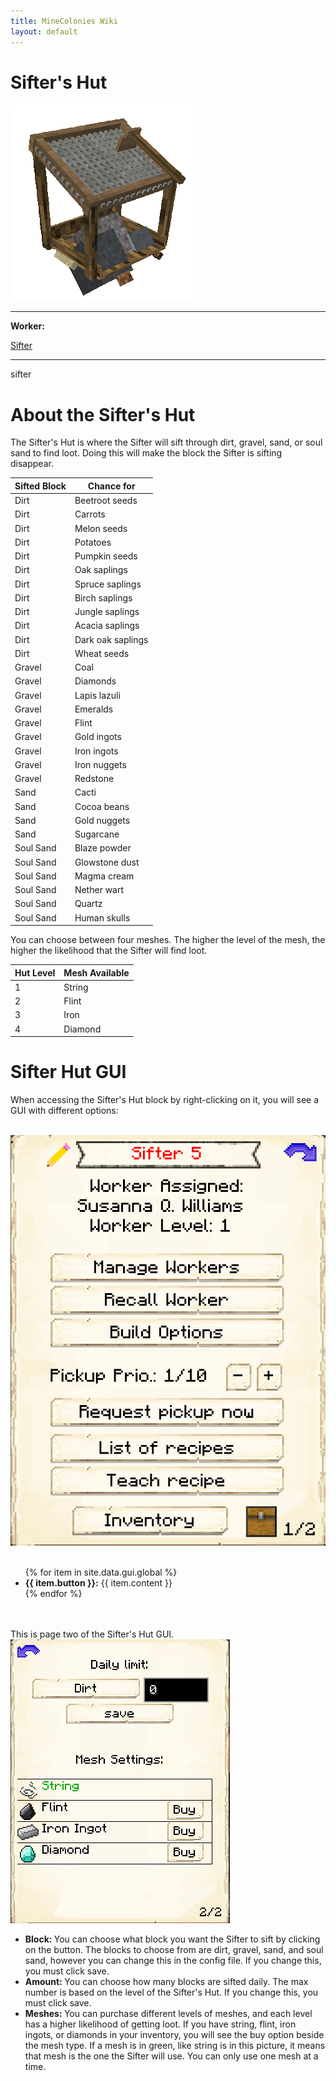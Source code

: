 ```yaml
---
title: MineColonies Wiki
layout: default
---
```

# Sifter's Hut

<div class="infobox box text-center">
    <img src="../../assets/images/buildings/sifter.png" alt="Sifter's Hut" />
    <hr />
    <div class="row section-text text-left">
        <div class="col">
        <p><strong>Worker:</strong></p>
        </div>
        <div class="col">
        <p><a href="../workers/sifter">Sifter</a></p>
        </div>
    </div>
    <hr />
    <recipe>sifter</recipe>
</div>

# About the Sifter's Hut

The Sifter's Hut is where the Sifter will sift through dirt, gravel, sand, or soul sand to find loot. Doing this will make the block the Sifter is sifting disappear. 


| Sifted Block| Chance for |
| ----- | ----- |
| Dirt |	Beetroot seeds
| Dirt |	Carrots
| Dirt |	Melon seeds
| Dirt |	Potatoes
| Dirt |	Pumpkin seeds
| Dirt |	Oak saplings
| Dirt |	Spruce saplings
| Dirt |	Birch saplings
| Dirt |	Jungle saplings
| Dirt |	Acacia saplings
| Dirt |	Dark oak saplings
| Dirt |	Wheat seeds
| Gravel |	Coal
| Gravel |	Diamonds
| Gravel |	Lapis lazuli
| Gravel |	Emeralds
| Gravel |	Flint
| Gravel |	Gold ingots
| Gravel |	Iron ingots
| Gravel |	Iron nuggets
| Gravel |	Redstone
| Sand |	Cacti
| Sand |	Cocoa beans
| Sand |	Gold nuggets
| Sand |	Sugarcane
| Soul Sand |	Blaze powder
| Soul Sand |	Glowstone dust
| Soul Sand |	Magma cream
| Soul Sand |	Nether wart
| Soul Sand |	Quartz
| Soul Sand |	Human skulls


You can choose between four meshes. The higher the level of the mesh, the higher the likelihood that the Sifter will find loot.


| Hut Level | Mesh Available | 
| ----- | ----- | 
| 1         | String         | 
| 2         | Flint          | 
| 3         | Iron           | 
| 4         | Diamond        | 


# Sifter Hut GUI

When accessing the Sifter's Hut block by right-clicking on it, you will see a GUI with different options:

<br>
<div class="row">
  <div class="col-sm-12 col-md">
    <img src="../../assets/images/gui/siftergui1.png" class="img-fluid mx-auto" alt="Sifter GUI">
  </div>
  <div class="col-sm-12 col-md">
    <br>
    <ul>
      {% for item in site.data.gui.global %}
        <li><strong>{{ item.button }}:</strong> {{ item.content }}</li>
      {% endfor %}
    </ul>
  </div>
</div>
<br> <br>
This is page two of the Sifter's Hut GUI.
<br>
<div class="row">
  <div class="col-sm-12 col-md">
    <img src="../../assets/images/gui/sifter_gui2.png" class="img-fluid mx-auto" alt="Sifter GUI">
  </div>
  <div class="col-sm-12 col-md">
    <ul>
     <li><strong>Block: </strong>You can choose what block you want the Sifter to sift by clicking on the button. The blocks to choose from are dirt, gravel, sand, and soul sand, however you can change this in the config file. If you change this, you must click save.</li>
     <li><strong>Amount: </strong>You can choose how many blocks are sifted daily. The max number is based on the level of the Sifter's Hut. If you change this, you must click save.</li>
     <li><strong>Meshes: </strong>You can purchase different levels of meshes, and each level has a higher likelihood of getting loot. If you have string, flint, iron ingots, or diamonds in your inventory, you will see the buy option beside the mesh type. If a mesh is in green, like string is in this picture, it means that mesh is the one the Sifter will use. You can only use one mesh at a time.</li>
    </ul>
  </div>
</div>  

